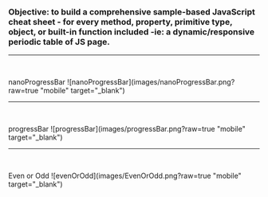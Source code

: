 ### Objective: to build a comprehensive sample-based JavaScript cheat sheet - for every method, property, primitive type, object, or built-in function included -ie: a dynamic/responsive periodic table of JS page.

<hr />  
<br />
  
 nanoProgressBar
 ![nanoProgressBar](images/nanoProgressBar.png?raw=true "mobile" target="_blank")



<hr />  
<br />
  
 progressBar
 ![progressBar](images/progressBar.png?raw=true "mobile" target="_blank")
 

 
<hr />  
<br />
  
 Even or Odd
 ![evenOrOdd](images/EvenOrOdd.png?raw=true "mobile" target="_blank")
